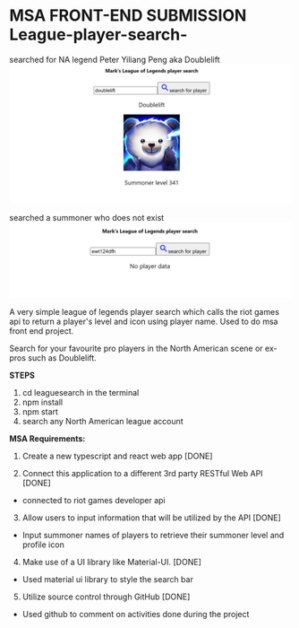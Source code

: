# MSA FRONT-END SUBMISSION League-player-search-

searched for NA legend Peter Yiliang Peng aka Doublelift
![PLAYERSEARCH](doubleliftProfile.PNG)

searched a summoner who does not exist
![NOPLAYER](unknownSummoner.PNG)




A very simple league of legends player search which calls the riot games api to return a player's level and icon using player name.
Used to do msa front end project.

Search for your favourite pro players in the North American scene or ex-pros such as Doublelift.

**STEPS**
1. cd leaguesearch in the terminal
2. npm install 
3. npm start 
4. search any North American league account


**MSA Requirements:**
1. Create a new typescript and react web app [DONE]
 
2. Connect this application to a different 3rd party RESTful Web API [DONE]
- connected to riot games developer api

3. Allow users to input information that will be utilized by the API [DONE]
- Input summoner names of players to retrieve their summoner level and profile icon

4. Make use of a UI library like Material-UI. [DONE]
- Used material ui library to style the search bar

5. Utilize source control through GitHub [DONE]
- Used github to comment on activities done during the project
